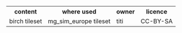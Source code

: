 <table>
	<tr>
        <th>content</th><th>where used</th><th>owner</th><th>licence</th>
    </tr>
    <tr>
        <td>birch tileset</td><td>mg_sim_europe tileset</td><td>titi</td><td>CC-BY-SA</td>
    </tr>
</table>
